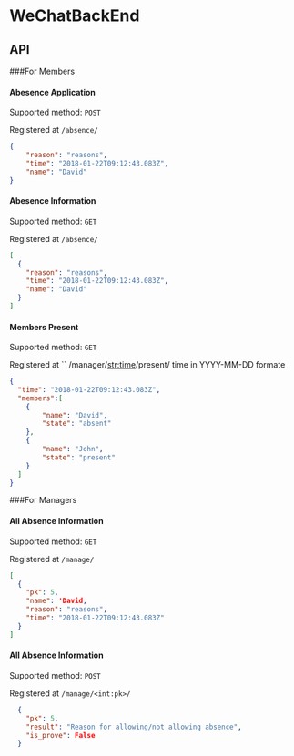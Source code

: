 # WeChatBackEnd

## API

###For Members

#### Abesence Application 
Supported method:  `POST`

Registered at `/absence/`

```json
{
    "reason": "reasons",
    "time": "2018-01-22T09:12:43.083Z",
    "name": "David"
}
```

#### Abesence Information
Supported method:  `GET`

Registered at `/absence/`

```json
[
  {
    "reason": "reasons",
    "time": "2018-01-22T09:12:43.083Z",
    "name": "David"
  }
]
```


#### Members Present 
Supported method:  `GET`

Registered at `` /manager/<str:time>/present/    time in YYYY-MM-DD formate

```json
{
  "time": "2018-01-22T09:12:43.083Z",
  "members":[
    {
        "name": "David",
        "state": "absent"
    },
    {
        "name": "John",
        "state": "present"
    }
  ]
}
```


###For Managers

#### All Absence Information 
Supported method:  `GET`

Registered at `/manage/`

```json
[
  {
    "pk": 5,
    "name": 'David,
    "reason": "reasons",
    "time": "2018-01-22T09:12:43.083Z"
  }
]
```

#### All Absence Information 
Supported method:  `POST`

Registered at `/manage/<int:pk>/`

```json
  {
    "pk": 5,
    "result": "Reason for allowing/not allowing absence",
    "is_prove": False
  }
```

